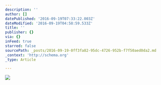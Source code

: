 ```yaml
---
description: ''
author: []
datePublished: '2016-09-19T07:33:22.003Z'
dateModified: '2016-09-19T04:58:59.533Z'
title: ''
publisher: {}
via: {}
inFeed: true
starred: false
sourcePath: _posts/2016-09-19-0ff3fa82-95dc-4726-952b-f7f50aed0da2.md
_context: 'http://schema.org'
_type: Article

---
```

![](https://the-grid-user-content.s3-us-west-2.amazonaws.com/36bd125f-3c2a-4b0f-88d3-887ba74d4633.jpg)